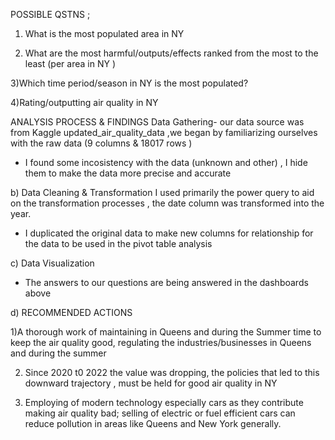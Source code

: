POSSIBLE QSTNS ;
1) What is the most populated area in NY
 
3) What are the most harmful/outputs/effects ranked from the most to the least (per area in NY )
 
3)Which time period/season in NY is the most populated?

4)Rating/outputting air quality in NY  
 
ANALYSIS PROCESS & FINDINGS 
Data Gathering- our data source was from Kaggle updated_air_quality_data ,we began by familiarizing ourselves  with the raw data (9 columns & 18017 rows )

* I found some incosistency with the data (unknown and other) , I hide them to make the data more precise and accurate
 
b) Data Cleaning & Transformation 
 I used primarily the power query to aid on the transformation processes , the date column was transformed into the year.

* I duplicated the original data to make new columns for relationship for the data to be used in the pivot table analysis
 
c) Data Visualization

* The answers to our questions are being answered in the dashboards above
 
d) RECOMMENDED ACTIONS

1)A thorough work of maintaining in Queens and during the Summer time to keep the air quality good, regulating the industries/businesses in Queens and during 
   the summer 
   
2) Since 2020 t0 2022 the value was dropping, the policies that led to this downward trajectory , must be held for good air quality in NY
 
3) Employing of modern technology especially cars  as they contribute making air quality bad; selling of electric or fuel efficient cars can reduce
    pollution in areas like Queens and New York generally.
